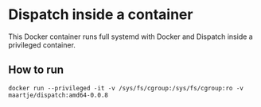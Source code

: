 Dispatch inside a container
===========================

This Docker container runs full systemd with Docker and Dispatch inside a privileged container.

## How to run
`docker run --privileged -it -v /sys/fs/cgroup:/sys/fs/cgroup:ro -v maartje/dispatch:amd64-0.0.8`